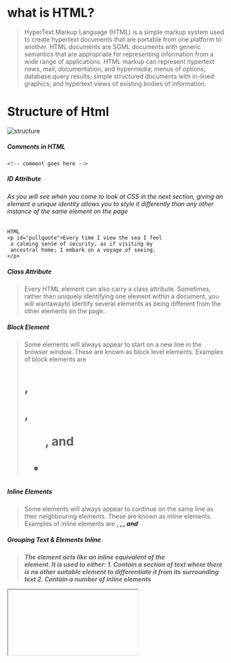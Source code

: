 # what is HTML?

> HyperText Markup Language (HTML) is a simple markup system used to create hypertext documents that are portable from one platform to another. HTML documents are SGML documents with generic semantics that are appropriate for representing information from a wide range of applications. HTML markup can represent hypertext news, mail, documentation, and hypermedia; menus of options; database query results; simple structured documents with in-lined graphics; and hypertext views of existing bodies of information.
  

  # Structure of Html
  ![structure](https://lh3.googleusercontent.com/proxy/I4egB07552CvOYvMEZjOSd2raC5PgtTbEkz_9NWlVmNFoei8_2XDlgxQ-zNfCmFv3224mrpM2e-bgWBXWnLeP3Loj_bAHwWcmCUXecBhndM6JeiRSBw)


##### Comments in HTML
```
<!-- comment goes here -->
```

##### ID Attribute
###### As you will see when you come to look at CSS in the next section, giving an element a unique identity allows you to style it differently than any other instance of the same element on the page

```
HTML
<p id="pullquote">Every time I view the sea I feel 
 a calming sense of security, as if visiting my 
 ancestral home; I embark on a voyage of seeing.
</p>
```
##### Class Attribute
>Every HTML element can also carry a class attribute. Sometimes, rather than uniquely identifying one element within a document, you will wantawayto identify several elements as being different from the other elements on the page.

##### Block Element
>Some elements will always appear to start on a new line in the browser window. These are known as block level elements.
>Examples of block elements are <h1>, <p>, <ul>, and <li>

##### Inline Elements
>Some elements will always appear to continue on the same line as their neighbouring elements. These are known as inline elements.
>Examples of inline elements are <a>, <b>, <em>, and <img>
##### Grouping Text & Elements Inline
><span>
>The <span> element acts like an inline equivalent of the <div>element. It is used to either:
 >1. Contain a section of text where there is no other suitable  element to differentiate it from its surrounding text
 >2. Contain a number of inline elements

<iframe>
>An iframe is like a little window that has been cut into your page — and in that window you can see another page. The term iframe is an abbreviation of inline frame


# what is javaScript
>JavaScript is a scripting or programming language that allows you to implement complex features on web pages — every time a web page does more than just sit there and display static information for you to look at — displaying timely content updates, interactive maps, animated 2D/3D graphics, scrolling video jukeboxes, etc. — you can bet that JavaScript is probably involved. It is the third layer of the layer cake of standard web technologies, two of which (HTML and CSS) we have covered in much more detail in other parts of the Learning Area.


### script:A script is a series of instructions that a computer can follow to achieve a goal. 
#### Start with the big picture of what you want to achieve, and break that down into smaller steps. 
- DEFINE THE GOAL 
- DESIGN THE SCRIPT
- CODE EACH STEP
